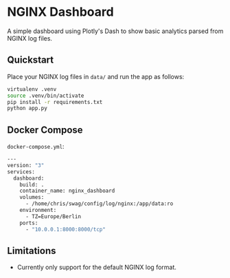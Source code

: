 # NGINX Dashboard

A simple dashboard using Plotly's Dash to show basic analytics parsed from NGINX
log files.

## Quickstart

Place your NGINX log files in `data/` and run the app as follows:

```bash
virtualenv .venv
source .venv/bin/activate
pip install -r requirements.txt
python app.py
```

## Docker Compose

`docker-compose.yml`:

```bash
---
version: "3"
services:
  dashboard:
    build: .
    container_name: nginx_dashboard
    volumes:
      - /home/chris/swag/config/log/nginx:/app/data:ro
    environment:
      - TZ=Europe/Berlin
    ports:
      - "10.0.0.1:8000:8000/tcp"
```

## Limitations

- Currently only support for the default NGINX log format.
